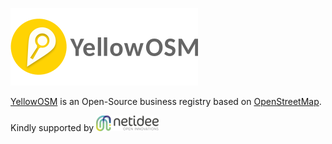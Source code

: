 [![#YellowOSM](https://raw.githubusercontent.com/YellowOSM/YellowOSM/master/.meta/yellowosm_logo.png)](https://www.yellowosm.com)

[YellowOSM](https://www.yellowosm.com) is an Open-Source business registry based on [OpenStreetMap](https://www.openstreetmap.org).

Kindly supported by [![Netidee](https://raw.githubusercontent.com/YellowOSM/YellowOSM/master/.meta/netidee_logo.png)](https://netidee.at/yellowosm)
